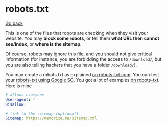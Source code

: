 # robots.txt

[Go back](../index.md#websites-improvements-summary)

This is one of the files that robots are checking when they visit your website. You may **block some robots**, or tell them **what URL then cannot see/index**, or **where is the sitemap**.

Of course, robots may ignore this file, and you should not give critical information (for instance, you are forbidding the access to `/download/`, but you are also telling hackers that you have a folder `/download/`).

You may create a robots.txt as explained [on robots-txt.com](http://robots-txt.com/). You can test your [robots-txt using Google SC](http://robots-txt.com/ressources/robots-txt-tester/). You got a lot of examples [on robots-txt](http://robots-txt.com/ressources/). Here is mine

```yaml
# allows everyone
User-agent: *
Disallow:

# link to the sitemap (optional)
Sitemap: https://memorize.be/sitemap.xml
```